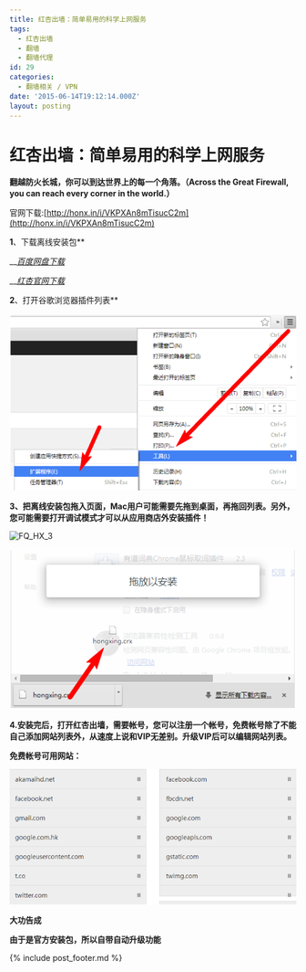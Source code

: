 ```yaml
---
title: 红杏出墙：简单易用的科学上网服务
tags:
  - 红杏出墙
  - 翻墙
  - 翻墙代理
id: 29
categories:
  - 翻墙相关 / VPN
date: '2015-06-14T19:12:14.000Z'
layout: posting
---
```


# 红杏出墙：简单易用的科学上网服务

 **翻越防火长城，你可以到达世界上的每一个角落。（Across the Great Firewall, you can reach every corner in the world.）**

官网下载:[http://honx.in/i/VKPXAn8mTisucC2m](http://honx.in/i/VKPXAn8mTisucC2m)

**1**、下载离线安装包**

 __[_百度网盘下载_](http://pan.baidu.com/s/1gdkUAaf)

 __[_红杏官网下载_](http://honx.in/i/U6AzioKo11MpOaOt#/10/1)

**2**、打开谷歌浏览器插件列表**

[![FQ_HX_1](https://raw.githubusercontent.com/ankanch/blog/master/images/wp-content/uploads/2015/06/FQ_HX_1.png)](https://raw.githubusercontent.com/ankanch/blog/master/images/wp-content/uploads/2015/06/FQ_HX_1.png)

**3、把离线安装包拖入页面，Mac用户可能需要先拖到桌面，再拖回列表。另外，您可能需要打开调试模式才可以从应用商店外安装插件！**

![FQ_HX_3](http://maybecode.com/wp-content/uploads/2015/01/FQ_HX_3.png)

[![FQ_HX_2](https://raw.githubusercontent.com/ankanch/blog/master/images/wp-content/uploads/2015/06/FQ_HX_2.png)](https://raw.githubusercontent.com/ankanch/blog/master/images/wp-content/uploads/2015/06/FQ_HX_2.png)

**4.安装完后，打开红杏出墙，需要帐号，您可以注册一个帐号，免费帐号除了不能自己添加网站列表外，从速度上说和VIP无差别。升级VIP后可以编辑网站列表。**

**免费帐号可用网站：**

![FQ_HX_4](https://raw.githubusercontent.com/ankanch/blog/master/images/wp-content/uploads/2015/06/FQ_HX_4.png)

**大功告成**

 **由于是官方安装包，所以自带自动升级功能**



{% include post_footer.md %}
